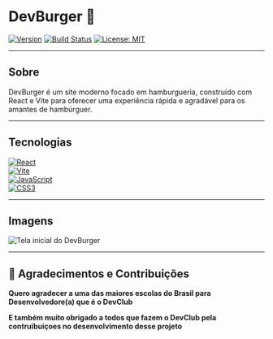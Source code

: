 # DevBurger 🍔

[![Version](https://img.shields.io/badge/version-1.0.0-blue)](https://github.com/seu-usuario/DevBurger/releases/tag/v1.0.0)
[![Build Status](https://img.shields.io/github/actions/workflow/status/seu-usuario/DevBurger/ci.yml?branch=main)](https://github.com/seu-usuario/DevBurger/actions)
[![License: MIT](https://img.shields.io/badge/license-MIT-green)](LICENSE)

---

## Sobre

DevBurger é um site moderno focado em hamburgueria, construído com React e Vite para oferecer uma experiência rápida e agradável para os amantes de hambúrguer.

---

## Tecnologias

[![React](https://img.shields.io/badge/React-61DAFB?style=for-the-badge&logo=react&logoColor=black)](https://reactjs.org/)  
[![Vite](https://img.shields.io/badge/Vite-646CFF?style=for-the-badge&logo=vite&logoColor=white)](https://vitejs.dev/)  
[![JavaScript](https://img.shields.io/badge/JavaScript-F7DF1E?style=for-the-badge&logo=javascript&logoColor=black)](https://developer.mozilla.org/en-US/docs/Web/JavaScript)  
[![CSS3](https://img.shields.io/badge/CSS3-1572B6?style=for-the-badge&logo=css3&logoColor=white)](https://developer.mozilla.org/en-US/docs/Web/CSS)

---

## Imagens

![Tela inicial do DevBurger](./src/assets/login_devclub.png)

---

## 🤝 **Agradecimentos e Contribuições**

**Quero agradecer a uma das maiores escolas do Brasil para Desenvolvedore(a) que é o DevClub**

**E também muito obrigado a todos que fazem o DevClub pela contruibuiçoes no desenvolvimento desse projeto**
